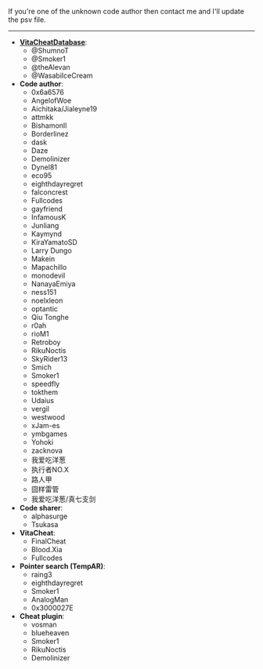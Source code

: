 ﻿If you're one of the unknown code author then contact me and I'll update the psv file.

***	

* **[VitaCheatDatabase](https://github.com/ShumnoT/VitaCheatDatabase)**:
   * @ShumnoT
   * @Smoker1
   * @theAlevan
   * @WasabiIceCream
* **Code author**:
   * 0x6a6576
   * AngelofWoe
   * Aichitaka/Jialeyne19
   * attmkk
   * BishamonIl
   * Borderlinez
   * dask
   * Daze
   * Demolinizer
   * Dynel81
   * eco95
   * eighthdayregret
   * falconcrest
   * Fullcodes
   * gayfriend
   * InfamousK
   * Junliang
   * Kaymynd
   * KiraYamatoSD
   * Larry Dungo
   * Makein
   * Mapachillo
   * monodevil
   * NanayaEmiya
   * ness151
   * noelxleon
   * optantic
   * Qiu Tonghe
   * r0ah
   * rioM1
   * Retroboy
   * RikuNoctis
   * SkyRider13
   * Smich
   * Smoker1
   * speedfly
   * tokthem
   * Udaius
   * vergil
   * westwood
   * xJam-es
   * ymbgames
   * Yohoki
   * zacknova
   * 我爱吃洋葱
   * 执行者NO.X
   * 路人甲
   * 囧样雷管
   * 我爱吃洋葱/真七支剑
* **Code sharer**:
   * alphasurge
   * Tsukasa
* **VitaCheat**:
   * FinalCheat
   * Blood.Xia
   * Fullcodes
* **Pointer search (TempAR)**:
   * raing3
   * eighthdayregret
   * Smoker1
   * AnalogMan
   * 0x3000027E
* **Cheat plugin**:
   * vosman
   * blueheaven
   * Smoker1
   * RikuNoctis
   * Demolinizer
